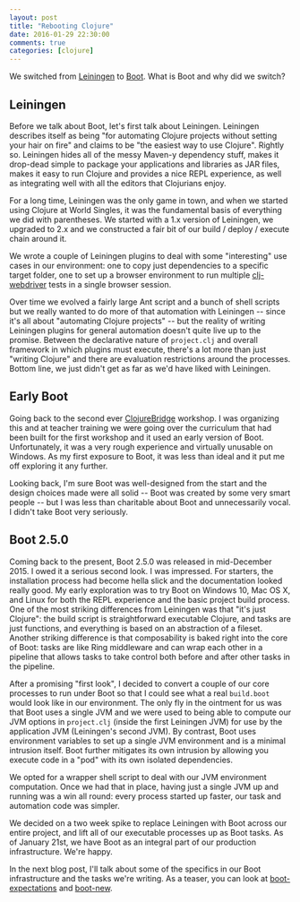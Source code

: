 ```yaml
---
layout: post
title: "Rebooting Clojure"
date: 2016-01-29 22:30:00
comments: true
categories: [clojure]
---
```

We switched from [Leiningen](http://leiningen.org/) to [Boot](http://boot-clj.com/). What is Boot and why did we switch?<!-- more -->

## Leiningen

Before we talk about Boot, let's first talk about Leiningen. Leiningen describes itself as being "for automating Clojure projects without setting your hair on fire" and claims to be "the easiest way to use Clojure". Rightly so. Leiningen hides all of the messy Maven-y dependency stuff, makes it drop-dead simple to package your applications and libraries as JAR files, makes it easy to run Clojure and provides a nice REPL experience, as well as integrating well with all the editors that Clojurians enjoy.

For a long time, Leiningen was the only game in town, and when we started using Clojure at World Singles, it was the fundamental basis of everything we did with parentheses. We started with a 1.x version of Leiningen, we upgraded to 2.x and we constructed a fair bit of our build / deploy / execute chain around it.

We wrote a couple of Leiningen plugins to deal with some "interesting" use cases in our environment: one to copy just dependencies to a specific target folder, one to set up a browser environment to run multiple [clj-webdriver](https://github.com/semperos/clj-webdriver) tests in a single browser session.

Over time we evolved a fairly large Ant script and a bunch of shell scripts but we really wanted to do more of that automation with Leiningen -- since it's all about "automating Clojure projects" -- but the reality of writing Leiningen plugins for general automation doesn't quite live up to the promise. Between the declarative nature of `project.clj` and overall framework in which plugins must execute, there's a lot more than just "writing Clojure" and there are evaluation restrictions around the processes. Bottom line, we just didn't get as far as we'd have liked with Leiningen.

## Early Boot

Going back to the second ever [ClojureBridge](http://www.clojurebridge.org/) workshop. I was organizing this and at teacher training we were going over the curriculum that had been built for the first workshop and it used an early version of Boot. Unfortunately, it was a very rough experience and virtually unusable on Windows. As my first exposure to Boot, it was less than ideal and it put me off exploring it any further.

Looking back, I'm sure Boot was well-designed from the start and the design choices made were all solid -- Boot was created by some very smart people -- but I was less than charitable about Boot and unnecessarily vocal. I didn't take Boot very seriously.

## Boot 2.5.0

Coming back to the present, Boot 2.5.0 was released in mid-December 2015. I owed it a serious second look. I was impressed. For starters, the installation process had become hella slick and the documentation looked really good. My early exploration was to try Boot on Windows 10, Mac OS X, and Linux for both the REPL experience and the basic project build process. One of the most striking differences from Leiningen was that "it's just Clojure": the build script is straightforward executable Clojure, and tasks are just functions, and everything is based on an abstraction of a fileset. Another striking difference is that composability is baked right into the core of Boot: tasks are like Ring middleware and can wrap each other in a pipeline that allows tasks to take control both before and after other tasks in the pipeline.

After a promising "first look", I decided to convert a couple of our core processes to run under Boot so that I could see what a real `build.boot` would look like in our environment. The only fly in the ointment for us was that Boot uses a single JVM and we were used to being able to compute our JVM options in `project.clj` (inside the first Leiningen JVM) for use by the application JVM (Leiningen's second JVM). By contrast, Boot uses environment variables to set up a single JVM environment and is a minimal intrusion itself. Boot further mitigates its own intrusion by allowing you execute code in a "pod" with its own isolated dependencies.

We opted for a wrapper shell script to deal with our JVM environment computation. Once we had that in place, having just a single JVM up and running was a win all round: every process started up faster, our task and automation code was simpler.

We decided on a two week spike to replace Leiningen with Boot across our entire project, and lift all of our executable processes up as Boot tasks. As of January 21st, we have Boot as an integral part of our production infrastructure. We're happy.

In the next blog post, I'll talk about some of the specifics in our Boot infrastructure and the tasks we're writing. As a teaser, you can look at [boot-expectations](https://github.com/seancorfield/boot-expectations) and [boot-new](https://github.com/seancorfield/boot-new).

